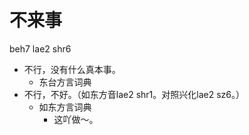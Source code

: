 



# 不来事
beh7 lae2 shr6
+ 不行，没有什么真本事。
  * 东台方言词典
+ 不行，不好。（如东方音lae2 shr1。对照兴化lae2 sz6。）
  * 如东方言词典
    - 这吖做～。
